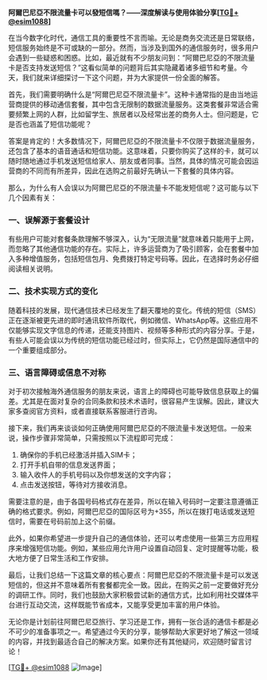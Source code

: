 **阿爾巴尼亞不限流量卡可以發短信嗎？——深度解读与使用体验分享[[TG💪+ @esim1088](https://t.me/s/esim1088)]**

在当今数字化时代，通信工具的重要性不言而喻。无论是商务交流还是日常联络，短信服务始终是不可或缺的一部分。然而，当涉及到国外的通信服务时，很多用户会遇到一些疑惑和困惑。比如，最近就有不少朋友问到：“阿爾巴尼亞的不限流量卡是否支持发送短信？”这看似简单的问题背后其实隐藏着诸多细节和考量。今天，我们就来详细探讨一下这个问题，并为大家提供一份全面的解答。

首先，我们需要明确什么是“阿爾巴尼亞不限流量卡”。这种卡通常指的是由当地运营商提供的移动通信套餐，其中包含无限制的数据流量服务。这类套餐非常适合需要频繁上网的人群，比如留学生、旅居者以及经常出差的商务人士。但问题是，它是否也涵盖了短信功能呢？

答案是肯定的！大多数情况下，阿爾巴尼亞的不限流量卡不仅限于数据流量服务，还包含了基本的语音通话和短信功能。这意味着，只要你购买了这样的卡，就可以随时随地通过手机发送短信给家人、朋友或者同事。当然，具体的情况可能会因运营商的不同而有所差异，因此在选购之前最好先确认一下套餐的具体内容。

那么，为什么有人会误以为阿爾巴尼亞的不限流量卡不能发短信呢？这可能与以下几个因素有关：

### **一、误解源于套餐设计**
有些用户可能对套餐条款理解不够深入，认为“无限流量”就意味着只能用于上网，而忽略了其他通信功能的存在。实际上，许多运营商为了吸引顾客，会在套餐中加入多种增值服务，包括短信包月、免费拨打特定号码等。因此，在选择时务必仔细阅读相关说明。

### **二、技术实现方式的变化**
随着科技的发展，现代通信技术已经发生了翻天覆地的变化。传统的短信（SMS）正在逐渐被更先进的即时通讯软件所取代，例如微信、WhatsApp等。这些应用不仅能够实现文字信息的传递，还能支持图片、视频等多种形式的内容分享。于是，有些人可能会误以为传统的短信功能已经过时，但实际上，它仍然是国际通信中的一个重要组成部分。

### **三、语言障碍或信息不对称**
对于初次接触海外通信服务的朋友来说，语言上的障碍也可能导致信息获取上的偏差。尤其是在面对复杂的合同条款和技术术语时，很容易产生误解。因此，建议大家多查阅官方资料，或者直接联系客服进行咨询。

接下来，我们再来谈谈如何正确使用阿爾巴尼亞的不限流量卡发送短信。一般来说，操作步骤非常简单，只需按照以下流程即可完成：

1. 确保你的手机已经激活并插入SIM卡；
2. 打开手机自带的信息发送界面；
3. 输入收件人的手机号码以及你想发送的文字内容；
4. 点击发送按钮，等待对方接收消息。

需要注意的是，由于各国号码格式存在差异，所以在输入号码时一定要注意遵循正确的格式要求。例如，阿爾巴尼亞的国际区号为+355，所以在拨打电话或发送短信时，需要在号码前加上这个前缀。

此外，如果你希望进一步提升自己的通信体验，还可以考虑使用一些第三方应用程序来增强短信功能。例如，某些应用允许用户设置自动回复、定时提醒等功能，极大地方便了日常生活和工作安排。

最后，让我们总结一下这篇文章的核心要点：阿爾巴尼亞的不限流量卡是可以发送短信的，但这并不意味着所有套餐都完全一致。因此，在购买之前一定要做好充分的调研工作。同时，我们也鼓励大家积极尝试新的通信方式，比如利用社交媒体平台进行互动交流，这样既能节省成本，又能享受更加丰富的用户体验。

无论你是计划前往阿爾巴尼亞旅行、学习还是工作，拥有一张合适的通信卡都是必不可少的准备事项之一。希望通过今天的分享，能够帮助大家更好地了解这一领域的内容，并找到最适合自己的解决方案。如果你还有其他疑问，欢迎随时留言讨论！

[[TG💪+ @esim1088](https://t.me/s/esim1088) ![Image](https://i.postimg.cc/4NQfJmqS/Snipaste-2025-05-13-00-14-12.png)]